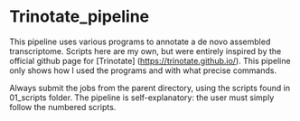 # Trinotate_pipeline
This pipeline uses various programs to annotate a de novo assembled transcriptome. Scripts here are my own, but were entirely inspired by the official github page for [Trinotate] (https://trinotate.github.io/). This pipeline only shows how I used the programs and with what precise commands.

Always submit the jobs from the parent directory, using the scripts found in 01_scripts folder. The pipeline is self-explanatory: the user must simply follow the numbered scripts.
